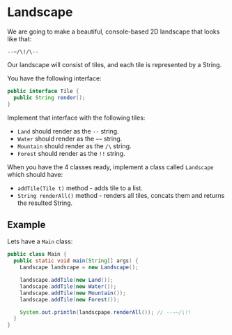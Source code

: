 # Landscape

We are going to make a beautiful, console-based 2D landscape that looks like that:

```
--~/\!/\--
```

Our landscape will consist of tiles, and each tile is represented by a String.

You have the following interface:

```java
public interface Tile {
  public String render();
}
```

Implement that interface with the following tiles:

* `Land` should render as the `--` string.
* `Water` should render as the `~~` string.
* `Mountain` should render as the `/\` string.
* `Forest` should render as the `!!` string.

When you have the 4 classes ready, implement a class called `Landscape` which should have:

* `addTile(Tile t)` method - adds tile to a list.
* `String renderAll()` method - renders all tiles, concats them and returns the resulted String.

## Example

Lets have a `Main` class:

```java
public class Main {
  public static void main(String[] args) {
    Landscape landscape = new Landscape();

    landscape.addTile(new Land());
    landscape.addTile(new Water());
    landscape.addTile(new Mountain());
    landscape.addTile(new Forest());

    System.out.println(landscpape.renderAll()); // --~~/\!!
  }
}
```
